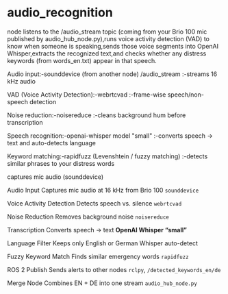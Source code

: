 # audio_recognition
node listens to the /audio_stream topic (coming from your Brio 100 mic published by audio_hub_node.py),runs voice activity detection (VAD) to know when someone is speaking,sends those voice segments into OpenAI Whisper,extracts the recognized text,and checks whether any distress keywords (from words_en.txt) appear in that speech.

Audio input:-sounddevice (from another node)  /audio_stream :-streams 16 kHz audio

VAD (Voice Activity Detection):-webrtcvad :-frame-wise speech/non-speech detection

Noise reduction:-noisereduce :-cleans background hum before transcription

Speech recognition:-openai-whisper model "small" :-converts speech → text and auto-detects language

Keyword matching:-rapidfuzz (Levenshtein / fuzzy matching) :-detects similar phrases to your distress words

captures mic audio (sounddevice)


Audio Input               Captures mic audio at 16 kHz from Brio 100  `sounddevice` 

Voice Activity Detection  Detects speech vs. silence                  `webrtcvad`    

Noise Reduction          Removes background noise                    `noisereduce`   

Transcription             Converts speech → text                      **OpenAI Whisper “small”**   

Language Filter           Keeps only English or German                Whisper auto-detect     

Fuzzy Keyword Match       Finds similar emergency words              `rapidfuzz`   

ROS 2 Publish            Sends alerts to other nodes                `rclpy`, `/detected_keywords_en/de` 

 Merge Node                Combines EN + DE into one stream           `audio_hub_node.py`                 
